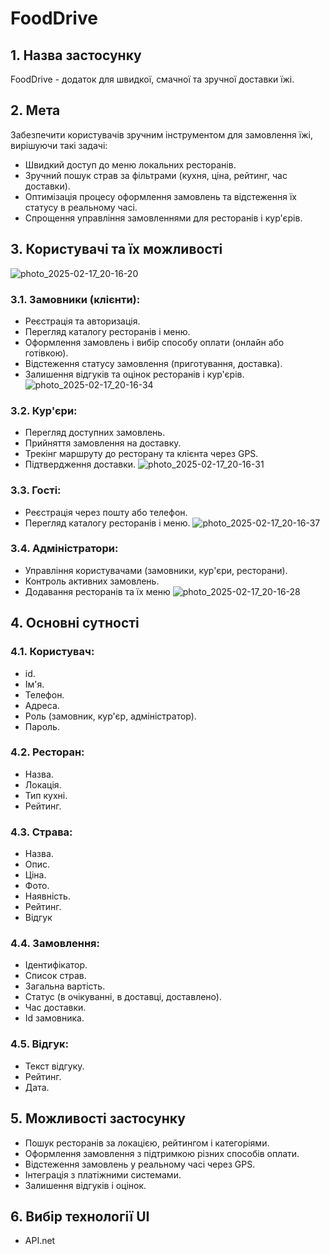 # FoodDrive

## 1. Назва застосунку
FoodDrive - додаток для швидкої, смачної та зручної доставки їжі.

## 2. Мета
Забезпечити користувачів зручним інструментом для замовлення їжі, вирішуючи такі задачі:
- Швидкий доступ до меню локальних ресторанів.
- Зручний пошук страв за фільтрами (кухня, ціна, рейтинг, час доставки).
- Оптимізація процесу оформлення замовлень та відстеження їх статусу в реальному часі.
- Спрощення управління замовленнями для ресторанів і кур'єрів.

## 3. Користувачі та їх можливості
![photo_2025-02-17_20-16-20](https://github.com/user-attachments/assets/1da3d6ec-14e7-48d8-8bf3-4086aa9d2436)
### 3.1. Замовники (клієнти):
- Реєстрація та авторизація.
- Перегляд каталогу ресторанів і меню.
- Оформлення замовлень і вибір способу оплати (онлайн або готівкою).
- Відстеження статусу замовлення (приготування, доставка).
- Залишення відгуків та оцінок ресторанів і кур'єрів.
![photo_2025-02-17_20-16-34](https://github.com/user-attachments/assets/62a62423-9341-4b4d-ad68-f72a8c92b759)

### 3.2. Кур'єри:
- Перегляд доступних замовлень.
- Прийняття замовлення на доставку.
- Трекінг маршруту до ресторану та клієнта через GPS.
- Підтвердження доставки.
![photo_2025-02-17_20-16-31](https://github.com/user-attachments/assets/5ffd9230-a0c6-4055-bcff-b6b8b2037e6c)


### 3.3. Гості:
- Реєстрація через пошту або телефон.
- Перегляд каталогу ресторанів і меню.
![photo_2025-02-17_20-16-37](https://github.com/user-attachments/assets/d9e26e5f-1463-4426-96a4-0ff78d09edbd)

### 3.4. Адміністратори:
- Управління користувачами (замовники, кур'єри, ресторани).
- Контроль активних замовлень.
- Додавання ресторанів та їх меню
![photo_2025-02-17_20-16-28](https://github.com/user-attachments/assets/5b798fb9-7747-4918-93b4-55cea8e0d28e)

## 4. Основні сутності
### 4.1. Користувач:
- id.
- Ім'я.
- Телефон.
- Адреса.
- Роль (замовник, кур'єр, адміністратор).
- Пароль.

### 4.2. Ресторан:
- Назва.
- Локація.
- Тип кухні.
- Рейтинг.

### 4.3. Страва:
- Назва.
- Опис.
- Ціна.
- Фото.
- Наявність.
- Рейтинг.
- Відгук

### 4.4. Замовлення:
- Ідентифікатор.
- Список страв.
- Загальна вартість.
- Статус (в очікуванні, в доставці, доставлено).
- Час доставки.
- Id замовника.

### 4.5. Відгук:
- Текст відгуку.
- Рейтинг.
- Дата.

## 5. Можливості застосунку
- Пошук ресторанів за локацією, рейтингом і категоріями.
- Оформлення замовлення з підтримкою різних способів оплати.
- Відстеження замовлень у реальному часі через GPS.
- Інтеграція з платіжними системами.
- Залишення відгуків і оцінок.

## 6. Вибір технології UI
- API.net
